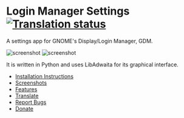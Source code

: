# Login Manager Settings [![Translation status](https://hosted.weblate.org/widgets/gdm-settings/-/svg-badge.svg)](https://hosted.weblate.org/projects/gdm-settings/#languages)

A settings app for GNOME's Display/Login Manager, GDM.

![screenshot](https://github.com/realmazharhussain/gdm-settings/wiki/screenshots/screenshot-1.png#gh-light-mode-only)
![screenshot](https://github.com/realmazharhussain/gdm-settings/wiki/screenshots/screenshot-1-dark.png#gh-dark-mode-only)

It is written in Python and uses LibAdwaita for its graphical interface.

- [Installation Instructions](https://github.com/realmazharhussain/gdm-settings/wiki/Installation)
- [Screenshots](https://github.com/realmazharhussain/gdm-settings/wiki/Screenshots)
- [Features](https://github.com/realmazharhussain/gdm-settings/wiki/Features)
- [Translate](https://hosted.weblate.org/engage/gdm-settings)
- [Report Bugs](https://github.com/realmazharhussain/gdm-settings/issues/new?assignees=&labels=bug&template=bug_report.yml)
- [Donate](https://www.patreon.com/mazharhussain)

